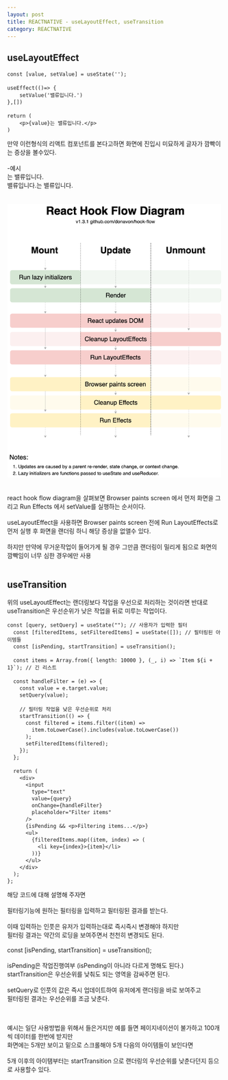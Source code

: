```yaml
---
layout: post
title: REACTNATIVE - useLayoutEffect, useTransition
category: REACTNATIVE
---
```


## useLayoutEffect
```react
const [value, setValue] = useState('');

useEffect(()=> {
    setValue('밸류입니다.')
},[])

return (
    <p>{value}는 밸류입니다.</p>
)
```

만약 이런형식의 리액트 컴포넌트를 본다고하면 화면에 진입시 미묘하게 글자가 깜빡이는 증상을 볼수있다.   
<br>
-예시   
는 밸류입니다.   
밸류입니다.는 밸류입니다.   
<br><br>
<img src="/public/img/20241203/20241203_03.png" alt="screenshot" width="500">   
<br><br>
react hook flow diagram을 살펴보면
Browser paints screen 에서 먼저 화면을 그리고 Run Effects 에서 setValue를 실행하는 순서이다.
<br><br>
useLayoutEffect을 사용하면 Browser paints screen 전에 Run LayoutEffects로 먼저 실행 후 화면을 랜더링 하니 해당 증상을 없앨수 있다.
<br><br>
하지만 만약에 무거운작업이 들어가게 될 경우 그만큼 랜더링이 밀리게 됨으로 화면의 깜빡임이 너무 심한 경우에만 사용
<br><br>

## useTransition

위의 useLayoutEffect는 랜더링보다 작업을 우선으로 처리하는 것이라면 반대로 useTransition은 우선순위가 낮은 작업을 뒤로 미루는 작업이다.

```react
const [query, setQuery] = useState(""); // 사용자가 입력한 필터
  const [filteredItems, setFilteredItems] = useState([]); // 필터링된 아이템들
  const [isPending, startTransition] = useTransition();

  const items = Array.from({ length: 10000 }, (_, i) => `Item ${i + 1}`); // 긴 리스트

  const handleFilter = (e) => {
    const value = e.target.value;
    setQuery(value);

    // 필터링 작업을 낮은 우선순위로 처리
    startTransition(() => {
      const filtered = items.filter((item) =>
        item.toLowerCase().includes(value.toLowerCase())
      );
      setFilteredItems(filtered);
    });
  };

  return (
    <div>
      <input
        type="text"
        value={query}
        onChange={handleFilter}
        placeholder="Filter items"
      />
      {isPending && <p>Filtering items...</p>}
      <ul>
        {filteredItems.map((item, index) => (
          <li key={index}>{item}</li>
        ))}
      </ul>
    </div>
  );
};
```

해당 코드에 대해 설명해 주자면 <br><br>
필터링기능에 원하는 필터링을 입력하고 필터링된 결과를 받는다.
<br><br>
이때 입력하는 인풋은 유저가 입력하는대로 즉시즉시 변경해야 하지만   
필터링 결과는 약간의 로딩을 보여주면서 천천히 변경되도 된다.
<br><br>
 const [isPending, startTransition] = useTransition();
<br><br>
 isPending은 작업진행여부 (isPending이 아니라 다르게 명해도 된다.)
 startTransition은 우선순위를 낮춰도 되는 영역을 감싸주면 된다.
<br><br>
 setQuery로 인풋의 값은 즉시 업데이트하여 유저에게 랜더링을 바로 보여주고   
 필터링된 결과는 우선순위를 조금 낮춘다.


<br><br>
예시는 일단 사용방법을 위해서 들은거지만 예를 들면 페이지네이션이 불가하고 100개씩 데이터를 한번에 받지만<br>
화면에는 5개만 보이고 밑으로 스크롤해야 5개 다음의 아이템들이 보인다면<br>
<br>
5개 이후의 아이탬부터는 startTransition 으로 랜더링의 우선순위를 낮춘다던지 등으로 사용할수 있다.

